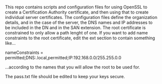 This repo contains scripts and configuration files for using OpenSSL to create
a Certification Authority certificate, and then using that to create individual
server certificates. The configuration files define the organization details,
and in the case of the server, the DNS names and IP addresses to be included
in the DN and in the SAN extension. The root certificate is constrained to only
allow a path lenght of one. If you want to add name constraints to the root
certificate, edit the ext section to contain something like...

nameConstraints = permitted;DNS:.local,permitted;IP:192.168.0.0/255.255.0.0

...according to the names that you will allow the root to be used for.

The pass.txt file should be edited to keep your keys secure.

